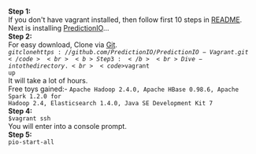 <b>Step 1:</b><br>
If you don't have vagrant installed, then follow first 10 steps in <a href="https://github.com/dragonwolverines/GettingStarted-Vagrant-Win8.1/blob/master/README.md">README</a>.<br>
Next is installing <a href="http://docs.prediction.io/">PredictionIO</a>... <br>
<b>Step 2:</b><br>
For easy download, Clone via <a href="http://git-scm.com/download/win">Git</a>.
<code>$git clone https://github.com/PredictionIO/PredictionIO-Vagrant.git</code><br>
<b>Step 3:</b><br>
Dive-in to the directory. <br>
<code>$vagrant up</code><br>
It will take a lot of hours. <br>
Free toys gained:- <code>Apache Hadoop 2.4.0,
Apache HBase 0.98.6,
Apache Spark 1.2.0 for Hadoop 2.4,
Elasticsearch 1.4.0,
Java SE Development Kit 7 </code><br>
<b>Step 4:</b><br>
<code>$vagrant ssh</code><br>
You will enter into a console prompt.<br>
<b>Step 5:</b><br>
<code>pio-start-all</code><br>

